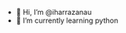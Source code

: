- 👋 Hi, I’m @iharrazanau
- 🌱 I’m currently learning python

<!---
iharrazanau/iharrazanau is a ✨ special ✨ repository because its `README.md` (this file) appears on your GitHub profile.
You can click the Preview link to take a look at your changes.
--->
